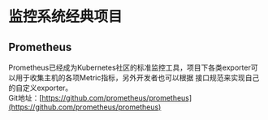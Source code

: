 # 监控系统经典项目

## Prometheus
Prometheus已经成为Kubernetes社区的标准监控工具，项目下各类exporter可以用于收集主机的各项Metric指标，另外开发者也可以根据
接口规范来实现自己的自定义exporter。  
Git地址：[https://github.com/prometheus/prometheus](https://github.com/prometheus/prometheus)  


